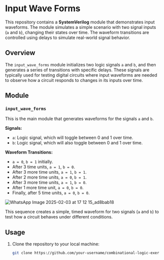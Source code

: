 # Input Wave Forms

This repository contains a **SystemVerilog** module that demonstrates input waveforms. The module simulates a simple scenario with two signal inputs (`a` and `b`), changing their states over time. The waveform transitions are controlled using delays to simulate real-world signal behavior.

## Overview

The `input_wave_forms` module initializes two logic signals `a` and `b`, and then generates a series of transitions with specific delays. These signals are typically used for testing digital circuits where input waveforms are needed to observe how a circuit responds to changes in its inputs over time.

## Module

### `input_wave_forms`

This is the main module that generates waveforms for the signals `a` and `b`.

**Signals:**
- `a`: Logic signal, which will toggle between 0 and 1 over time.
- `b`: Logic signal, which will also toggle between 0 and 1 over time.

**Waveform Transitions:**
- `a = 0`, `b = 1` initially.
- After 3 time units, `a = 1`, `b = 0`.
- After 3 more time units, `a = 1`, `b = 1`.
- After 2 more time units, `a = 0`, `b = 1`.
- After 3 more time units, `a = 1`, `b = 0`.
- After 1 more time unit, `a = 0`, `b = 0`.
- Finally, after 5 time units, `a = 0`, `b = 0`.


![WhatsApp Image 2025-02-03 at 17 12 15_ad8bab18](https://github.com/user-attachments/assets/c5a14fe1-624d-42b2-b83e-21ff11ad7c03)

  

This sequence creates a simple, timed waveform for two signals (`a` and `b`) to test how a circuit behaves under different conditions.

## Usage

1. Clone the repository to your local machine:
   ```bash
   git clone https://github.com/your-username/combinational-logic-exercises.git
